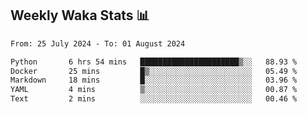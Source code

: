 ## Weekly Waka Stats 📊
<!--START_SECTION:waka-->

```txt
From: 25 July 2024 - To: 01 August 2024

Python       6 hrs 54 mins   ██████████████████████▒░░   88.93 %
Docker       25 mins         █▒░░░░░░░░░░░░░░░░░░░░░░░   05.49 %
Markdown     18 mins         █░░░░░░░░░░░░░░░░░░░░░░░░   03.96 %
YAML         4 mins          ▒░░░░░░░░░░░░░░░░░░░░░░░░   00.87 %
Text         2 mins          ░░░░░░░░░░░░░░░░░░░░░░░░░   00.46 %
```

<!--END_SECTION:waka-->

<!--

Here are some ideas to get you started:

- 🔭 I’m currently working on (way to add branches committed on)
- 🌱 I’m currently learning Web Frameworks and Machine Learning! (Lisp, JS (react & angular), Python, and __)
- 💬 Ask me about ...
- 📫 How to reach me: 
- 😄 Pronouns: He/Him/His
- ⚡ Fun fact: ...

that-recsys-lab
-->
